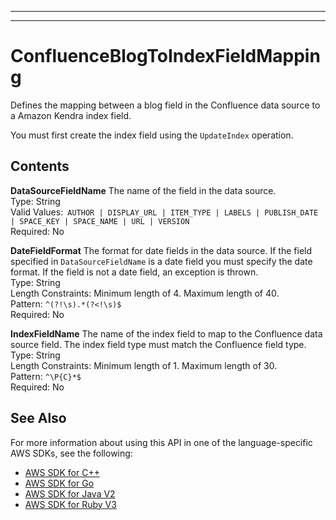 --------

--------

# ConfluenceBlogToIndexFieldMapping<a name="API_ConfluenceBlogToIndexFieldMapping"></a>

Defines the mapping between a blog field in the Confluence data source to a Amazon Kendra index field\.

You must first create the index field using the `UpdateIndex` operation\. 

## Contents<a name="API_ConfluenceBlogToIndexFieldMapping_Contents"></a>

 **DataSourceFieldName**   <a name="Kendra-Type-ConfluenceBlogToIndexFieldMapping-DataSourceFieldName"></a>
The name of the field in the data source\.   
Type: String  
Valid Values:` AUTHOR | DISPLAY_URL | ITEM_TYPE | LABELS | PUBLISH_DATE | SPACE_KEY | SPACE_NAME | URL | VERSION`   
Required: No

 **DateFieldFormat**   <a name="Kendra-Type-ConfluenceBlogToIndexFieldMapping-DateFieldFormat"></a>
The format for date fields in the data source\. If the field specified in `DataSourceFieldName` is a date field you must specify the date format\. If the field is not a date field, an exception is thrown\.  
Type: String  
Length Constraints: Minimum length of 4\. Maximum length of 40\.  
Pattern: `^(?!\s).*(?<!\s)$`   
Required: No

 **IndexFieldName**   <a name="Kendra-Type-ConfluenceBlogToIndexFieldMapping-IndexFieldName"></a>
The name of the index field to map to the Confluence data source field\. The index field type must match the Confluence field type\.  
Type: String  
Length Constraints: Minimum length of 1\. Maximum length of 30\.  
Pattern: `^\P{C}*$`   
Required: No

## See Also<a name="API_ConfluenceBlogToIndexFieldMapping_SeeAlso"></a>

For more information about using this API in one of the language\-specific AWS SDKs, see the following:
+  [ AWS SDK for C\+\+](https://docs.aws.amazon.com/goto/SdkForCpp/kendra-2019-02-03/ConfluenceBlogToIndexFieldMapping) 
+  [ AWS SDK for Go](https://docs.aws.amazon.com/goto/SdkForGoV1/kendra-2019-02-03/ConfluenceBlogToIndexFieldMapping) 
+  [ AWS SDK for Java V2](https://docs.aws.amazon.com/goto/SdkForJavaV2/kendra-2019-02-03/ConfluenceBlogToIndexFieldMapping) 
+  [ AWS SDK for Ruby V3](https://docs.aws.amazon.com/goto/SdkForRubyV3/kendra-2019-02-03/ConfluenceBlogToIndexFieldMapping) 